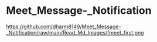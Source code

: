 # Meet_Message-_Notification
https://github.com/dharm8149/Meet_Message-_Notification/raw/main/Read_Md_Images/fmeet_first.png
